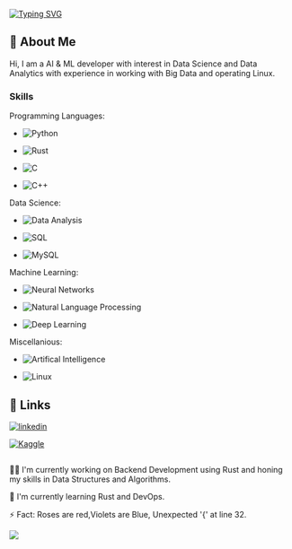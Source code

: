 [![Typing SVG](https://readme-typing-svg.herokuapp.com?font=Lemon&pause=1000&color=7B2CF7&random=false&width=435&lines=Hey+There+!+This+is+Shaurya+Kushwah)](https://git.io/typing-svg)

## 🚀 About Me   
Hi, I am a AI & ML developer with interest in Data Science and Data Analytics with experience in working with Big Data and operating Linux.

### Skills

Programming Languages:
- ![Python](https://img.shields.io/badge/Python-3776AB?style=for-the-badge&logo=python&logoColor=white)

- ![Rust](https://img.shields.io/badge/Rust-F45B3A?style=for-the-badge&logo=rust&logoColor=white)

- ![C](https://img.shields.io/badge/C-C915DB?style=for-the-badge&logo=C&logoColor=white)

- ![C++](https://img.shields.io/badge/C++-15A8DB?style=for-the-badge&logo=C&logoColor=white)


Data Science:
- ![Data Analysis](https://img.shields.io/badge/Data%20Analysis-4285F4?style=for-the-badge&logo=google%20data%20studio&logoColor=white)

- ![SQL](https://img.shields.io/badge/SQL-21C478?style=for-the-badge&logo=postgreSQL&logoColor=white)

- ![MySQL](https://img.shields.io/badge/MySQL-DBDB15?style=for-the-badge&logo=MySQL&logoColor=white)

Machine Learning:
- ![Neural Networks](https://img.shields.io/badge/Neural%20Networks-6315DB?style=for-the-badge)

- ![Natural Language Processing](https://img.shields.io/badge/Natural%20Language%20Processing-158CFC?style=for-the-badge)

- ![Deep Learning](https://img.shields.io/badge/Deep%20Learning-6FDB15?style=for-the-badge)

Miscellanious:
- ![Artifical Intelligence](https://img.shields.io/badge/Artificial%20Intelligence-DB7815?style=for-the-badge)

- ![Linux](https://img.shields.io/badge/Linux-B34F7C?style=for-the-badge)



## 🔗 Links
[![linkedin](https://img.shields.io/badge/linkedin-0A66C2?style=for-the-badge&logo=linkedin&logoColor=white)](https://www.linkedin.com/in/shauryak0311/) 

[![Kaggle](https://img.shields.io/badge/Kaggle-20BEFF?style=for-the-badge&logo=kaggle&logoColor=white)](https://www.kaggle.com/shaurya0311/)


##
👩‍💻 I'm currently working on Backend Development using Rust and honing my skills in Data Structures and Algorithms.

🧠 I'm currently learning Rust and DevOps.

⚡️ Fact: Roses are red,Violets are Blue,
         Unexpected '{' at line 32.

<div align ="centre">
<img src="https://imgur.com/fjRuX7Z">
</div>